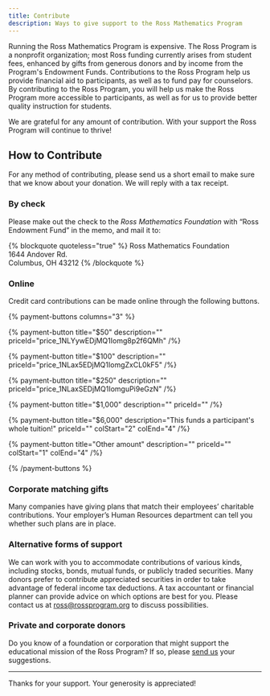 ```yaml
---
title: Contribute
description: Ways to give support to the Ross Mathematics Program
---
```


Running the Ross Mathematics Program is expensive. The Ross Program is a nonprofit organization; most Ross funding currently arises from student fees, enhanced by gifts from generous donors and by income from the Program's Endowment Funds. Contributions to the Ross Program help us provide financial aid to participants, as well as to fund pay for counselors. By contributing to the Ross Program, you will help us make the Ross Program more accessible to participants, as well as for us to provide better quality instruction for students. 

We are grateful for any amount of contribution. With your support the Ross Program will continue to thrive!

## How to Contribute

For any method of contributing, please send us a short email to make sure that we know about your donation. We will reply with a tax receipt.

### By check

Please make out the check to the _Ross Mathematics Foundation_ with “Ross Endowment Fund” in the memo, and mail it to:

{% blockquote quoteless="true" %}
Ross Mathematics Foundation  
1644 Andover Rd.  
Columbus, OH 43212
{% /blockquote %}

### Online

Credit card contributions can be made online through the following buttons.

{% payment-buttons columns="3" %}

{% payment-button title="$50" description="" priceId="price_1NLYywEDjMQ1Iomg8p2f6QMh" /%}

{% payment-button title="$100" description="" priceId="price_1NLax5EDjMQ1IomgZxCL0kF5" /%}

{% payment-button title="$250" description="" priceId="price_1NLaxSEDjMQ1IomguPi9eGzN" /%}

{% payment-button title="$1,000" description="" priceId="" /%}

{% payment-button title="$6,000" description="This funds a participant's whole tuition!" priceId="" colStart="2" colEnd="4" /%}

{% payment-button title="Other amount" description="" priceId="" colStart="1" colEnd="4" /%}

{% /payment-buttons %}

### Corporate matching gifts

Many companies have giving plans that match their employees’ charitable contributions. 
Your employer’s Human Resources department can tell you whether such plans are in place.

### Alternative forms of support

We can work with you to accommodate contributions of various kinds, 
including stocks, bonds, mutual funds, or publicly traded securities. 
Many donors prefer to contribute appreciated securities in order to 
take advantage of federal income tax deductions. A tax accountant or 
financial planner can provide advice on which options are best for you. 
Please contact us at [ross@rossprogram.org](mailto:ross@rossprogram.org) to discuss possibilities.

### Private and corporate donors

Do you know of a foundation or corporation that might support the educational mission 
of the Ross Program? If so, please [send us](mailto:ross@rossprogram.org) your suggestions.

---

Thanks for your support. Your generosity is appreciated!
